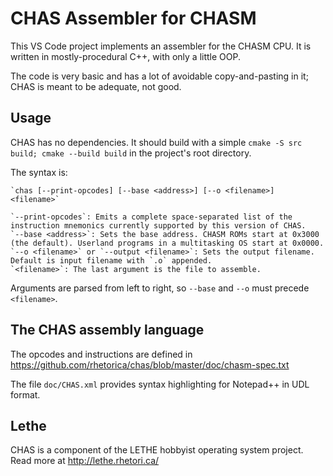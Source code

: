 

# CHAS Assembler for CHASM

This VS Code project implements an assembler for the CHASM CPU. It is written in mostly-procedural C++, with only a little OOP.

The code is very basic and has a lot of avoidable copy-and-pasting in it; CHAS is meant to be adequate, not good.


## Usage

CHAS has no dependencies. It should build with a simple `cmake -S src build; cmake --build build` in the project's root directory.

The syntax is:

	`chas [--print-opcodes] [--base <address>] [--o <filename>] <filename>`

	`--print-opcodes`: Emits a complete space-separated list of the instruction mnemonics currently supported by this version of CHAS.
	`--base <address>`: Sets the base address. CHASM ROMs start at 0x3000 (the default). Userland programs in a multitasking OS start at 0x0000.
	`--o <filename>` or `--output <filename>`: Sets the output filename. Default is input filename with `.o` appended.
	`<filename>`: The last argument is the file to assemble.

Arguments are parsed from left to right, so `--base` and `--o` must precede `<filename>`.


## The CHAS assembly language

The opcodes and instructions are defined in https://github.com/rhetorica/chas/blob/master/doc/chasm-spec.txt

The file `doc/CHAS.xml` provides syntax highlighting for Notepad++ in UDL format.


## Lethe

CHAS is a component of the LETHE hobbyist operating system project. Read more at http://lethe.rhetori.ca/
